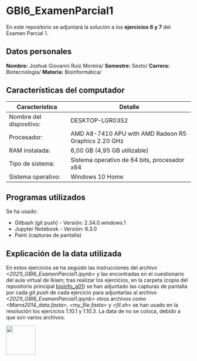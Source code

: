 # GBI6_ExamenParcial1
En este repositorio se adjuntará la solución a los **ejercicios 6 y 7** del Examen Parcial 1.

## Datos personales
**Nombre:** Joshué Giovanni Ruiz Moreira/
**Semestre:** Sexto/
**Carrera:** Biotecnología/ 
**Materia:** Bioinformática/

## Características del computador
Característica | Detalle
-------------- | -----------------
Nombre del dispositivo:	| DESKTOP-LGR03S2
Procesador:	| AMD A8-7410 APU with AMD Radeon R5 Graphics   2.20 GHz
RAM instalada:	| 6,00 GB (4,95 GB utilizable)
Tipo de sistema:	| Sistema operativo de 64 bits, procesador x64
Sistema operativo: | Windows 10 Home

## Programas utilizados
Se ha usado:
- Gitbash (git push) - Versión: 2.34.0.windows.1
- Jupyter Notebook - Versión: 6.3.0
- Paint (capturas de pantalla) 

## Explicación de la data utilizada
En estos ejercicios se ha seguido las instrucciones del archivo *<2021I_GBI6_ExamenParcial1.ipynb>* y las encontradas en el cuestionario del aula virtual de Ikiam; tras realizar los ejercicios, en la carpeta *<data/>* (copia del repositorio principal [bioinfo_g01](https://github.com/Joshue2806/bioinfo_g01/tree/main/2021I_GBI6_ExamenParcial1)) se han adjuntado las capturas de pantalla por cada *git push* de cada ejercicio para adjuntarlas al archivo *<2021I_GBI6_ExamenParcial1.ipynb>* otros archivos como *<Marra2014_data.fasta>*, *<my_file.fasta>* y *<fil.sh>* se han usado en la resolución los ejercicios 1.10.1 y 1.10.3. La data de *<Saavedra2013/>* no se coloca, debido a que son varios archivos.

<img src="https://i.imgur.com/0gdXZn8.gif" width="80">
